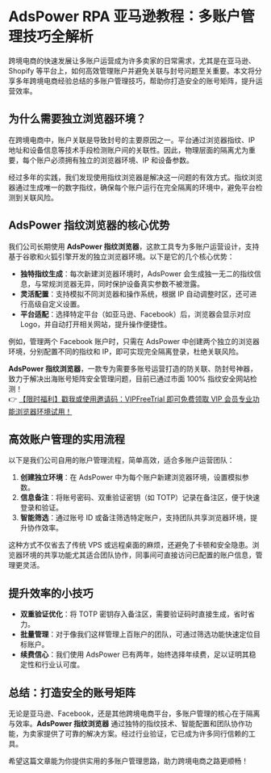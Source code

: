 # AdsPower RPA 亚马逊教程：多账户管理技巧全解析

跨境电商的快速发展让多账户运营成为许多卖家的日常需求，尤其是在亚马逊、Shopify 等平台上，如何高效管理账户并避免关联与封号问题至关重要。本文将分享多年跨境电商经验总结的多账户管理技巧，帮助你打造安全的账号矩阵，提升运营效率。

## 为什么需要独立浏览器环境？

在跨境电商中，账户关联是导致封号的主要原因之一。平台通过浏览器指纹、IP 地址和设备信息等技术手段检测账户间的关联性。因此，物理层面的隔离尤为重要，每个账户必须拥有独立的浏览器环境、IP 和设备参数。

经过多年的实践，我们发现使用指纹浏览器是解决这一问题的有效方式。指纹浏览器通过生成唯一的数字指纹，确保每个账户运行在完全隔离的环境中，避免平台检测到关联风险。

## AdsPower 指纹浏览器的核心优势

我们公司长期使用 **AdsPower 指纹浏览器**，这款工具专为多账户运营设计，支持基于谷歌和火狐引擎开发的独立浏览器环境。以下是它的几个核心优势：

- **独特指纹生成**：每次新建浏览器环境时，AdsPower 会生成独一无二的指纹信息，与常规浏览器无异，同时保护设备真实参数不被泄露。
- **灵活配置**：支持模拟不同浏览器和操作系统，根据 IP 自动调整时区，还可进行高级自定义设置。
- **平台适配**：选择特定平台（如亚马逊、Facebook）后，浏览器会显示对应 Logo，并自动打开相关网站，提升操作便捷性。

例如，管理两个 Facebook 账户时，只需在 AdsPower 中创建两个独立的浏览器环境，分别配置不同的指纹和 IP，即可实现完全隔离登录，杜绝关联风险。

**AdsPower 指纹浏览器**，一款专为需要多账号运营打造的防关联、防封号神器，致力于解决出海账号矩阵安全管理问题，目前已通过市面 100% 指纹安全网站检测！  
👉 [【限时福利】戳我或使用邀请码：VIPFreeTrial 即可免费领取 VIP 会员专业功能浏览器环境试用！](https://bit.ly/adspower_free)

## 高效账户管理的实用流程

以下是我们公司自用的账户管理流程，简单高效，适合多账户运营团队：

1. **创建独立环境**：在 AdsPower 中为每个账户新建浏览器环境，设置模拟参数。
2. **信息备注**：将账号密码、双重验证密钥（如 TOTP）记录在备注区，便于快速登录和验证。
3. **智能筛选**：通过账号 ID 或备注筛选特定账户，支持团队共享浏览器环境，提升协作效率。

这种方式不仅省去了传统 VPS 或远程桌面的麻烦，还避免了卡顿和安全隐患。浏览器环境的共享功能尤其适合团队协作，同事间可直接访问已配置的账户信息，管理更灵活。

## 提升效率的小技巧

- **双重验证优化**：将 TOTP 密钥存入备注区，需要验证码时直接生成，省时省力。
- **批量管理**：对于像我们这样管理上百账户的团队，可通过筛选功能快速定位目标账户。
- **续费信心**：我们使用 AdsPower 已有两年，始终选择年续费，足以证明其稳定性和行业认可度。

## 总结：打造安全的账号矩阵

无论是亚马逊、Facebook，还是其他跨境电商平台，多账户管理的核心在于隔离与效率。**AdsPower 指纹浏览器** 通过独特的指纹技术、智能配置和团队协作功能，为卖家提供了可靠的解决方案。经过行业验证，它已成为许多同行信赖的工具。

希望这篇文章能为你提供实用的多账户管理思路，助力跨境电商之路更顺畅！